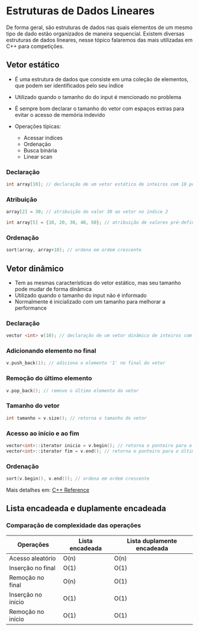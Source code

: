 # Estruturas de Dados Lineares

De forma geral, são estruturas de dados nas quais elementos de um mesmo tipo de dado estão organizados de maneira sequencial. Existem
diversas estruturas de dados lineares, nesse tópico falaremos das mais utilizadas em C++ para competições.

## Vetor estático

- É uma estrutura de dados que consiste em uma coleção de elementos, que podem ser identificados pelo seu índice
- Utilizado quando o tamanho do do input é mencionado no problema
- É sempre bom declarar o tamanho do vetor com espaços extras para evitar o acesso de memória indevido

- Operações típicas:
  - Acessar índices
  - Ordenação
  - Busca binária
  - Linear scan
 
### Declaração
```c++
int array[10]; // declaração de um vetor estático de inteiros com 10 posições
```

### Atribuição
```c++
array[2] = 30; // atribuição do valor 30 ao vetor no índice 2
```
```c++
int array[5] = {10, 20, 30, 40, 50}; // atribuição de valores pré-definidos no vetor
```

### Ordenação
```c++
sort(array, array+10); // ordena em ordem crescente
```

## Vetor dinâmico
- Tem as mesmas características do vetor estático, mas seu tamanho pode mudar de forma dinâmica
- Utilizado quando o tamanho do input não é informado
- Normalmente é inicializado com um tamanho para melhorar a performance

### Declaração
```c++
vector <int> v(10); // declaração de um vetor dinâmico de inteiros com 10 posições
```

### Adicionando elemento no final
```c++
v.push_back(1); // adiciona o elemento '1' no final do vetor
```

### Remoção do último elemento
```c++
v.pop_back(); // remove o último elemento do vetor
```

### Tamanho do vetor
```c++
int tamanho = v.size(); // retorna o tamanho do vetor
```

### Acesso ao início e ao fim
```c++
vector<int>::iterator inicio = v.begin(); // retorna o ponteiro para o início do vetor
vector<int>::iterator fim = v.end(); // retorna o ponteiro para o último elemento do vetor
```

### Ordenação
```c++
sort(v.begin(), v.end()); // ordena em ordem crescente
```

Mais detalhes em: [C++ Reference](http://www.cplusplus.com/reference/vector/vector/)

## Lista encadeada e duplamente encadeada



### Comparação de complexidade das operações

Operações | Lista encadeada  | Lista duplamente encadeada
--------- | ---------------  | --------------------------
Acesso aleatório  | O(n)     | O(n)
Inserção no final | O(1)     | O(1)
Remoção no final  | O(n)     | O(1)
Inserção no início| O(1)     | O(1)
Remoção no início | O(1)     | O(1)
